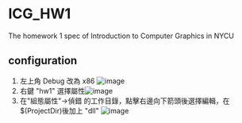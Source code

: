 # ICG_HW1
The homework 1 spec of Introduction to Computer Graphics in NYCU

## configuration
1. 左上角 Debug 改為 x86 ![image](https://user-images.githubusercontent.com/43198412/135579437-00ba18fc-7389-4f37-a1e7-84c80451e40c.png)
2. 右鍵 "hw1" 選擇屬性![image](https://user-images.githubusercontent.com/43198412/135579701-21998358-4c2a-4090-a522-a1ad1af6e470.png)
3. 在"組態屬性"->偵錯 的工作目錄，點擊右邊向下箭頭後選擇編輯，在$(ProjectDir)後加上 "dll" ![image](https://user-images.githubusercontent.com/43198412/135579633-ab5a0d3c-96e2-40b7-91cc-f8fe2dfa01e3.png)
